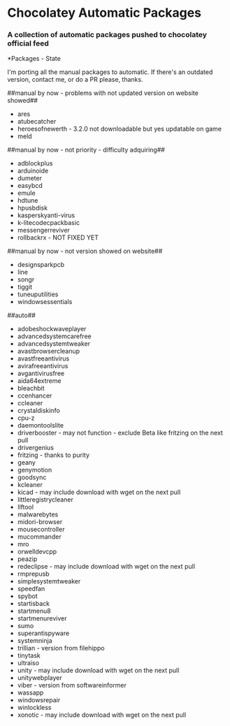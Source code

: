 Chocolatey Automatic Packages
=============================================  
### A collection of automatic packages pushed to chocolatey official feed

*Packages - State

I'm porting all the manual packages to automatic. If there's an outdated version, contact me, or do a PR please, thanks. 

##manual by now - problems with not updated version on website showed##

* ares
* atubecatcher
* heroesofnewerth - 3.2.0 not downloadable but yes updatable on game
* meld

##manual by now - not priority - difficulty adquiring##

* adblockplus
* arduinoide
* dumeter
* easybcd
* emule
* hdtune
* hpusbdisk
* kasperskyanti-virus
* k-litecodecpackbasic
* messengerreviver
* rollbackrx - NOT FIXED YET

##manual by now - not version showed on website##

* designsparkpcb
* line
* songr
* tiggit
* tuneuputilities
* windowsessentials


##auto##

* adobeshockwaveplayer
* advancedsystemcarefree
* advancedsystemtweaker
* avastbrowsercleanup
* avastfreeantivirus
* avirafreeantivirus
* avgantivirusfree
* aida64extreme
* bleachbit
* ccenhancer
* ccleaner
* crystaldiskinfo
* cpu-z
* daemontoolslite
* driverbooster - may not function - exclude Beta like fritzing on the next pull
* drivergenius
* fritzing - thanks to purity
* geany
* genymotion
* goodsync
* kcleaner
* kicad - may include download with wget on the next pull
* littleregistrycleaner
* llftool
* malwarebytes
* midori-browser
* mousecontroller
* mucommander
* mro
* orwelldevcpp
* peazip
* redeclipse - may include download with wget on the next pull
* rmprepusb
* simplesystemtweaker
* speedfan
* spybot
* startisback
* startmenu8
* startmenureviver
* sumo
* superantispyware
* systemninja
* trillian - version from filehippo
* tinytask
* ultraiso
* unity - may include download with wget on the next pull
* unitywebplayer
* viber - version from softwareinformer
* wassapp
* windowsrepair
* winlockless
* xonotic - may include download with wget on the next pull
